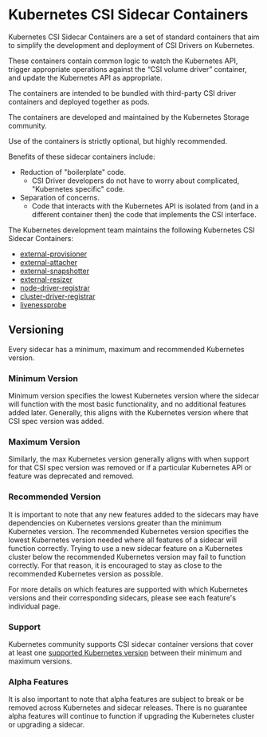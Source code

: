 # Kubernetes CSI Sidecar Containers

Kubernetes CSI Sidecar Containers are a set of standard containers that aim to simplify the development and deployment of CSI Drivers on Kubernetes.

These containers contain common logic to watch the Kubernetes API, trigger appropriate operations against the “CSI volume driver” container, and update the Kubernetes API as appropriate.

The containers are intended to be bundled with third-party CSI driver containers and deployed together as pods.

The containers are developed and maintained by the Kubernetes Storage community.

Use of the containers is strictly optional, but highly recommended.

Benefits of these sidecar containers include:

* Reduction of "boilerplate" code.
  * CSI Driver developers do not have to worry about complicated, "Kubernetes specific" code.
* Separation of concerns.
  * Code that interacts with the Kubernetes API is isolated from (and in a different container then) the code that implements the CSI interface.

The Kubernetes development team maintains the following Kubernetes CSI Sidecar Containers:

* [external-provisioner](external-provisioner.md)
* [external-attacher](external-attacher.md)
* [external-snapshotter](external-snapshotter.md)
* [external-resizer](external-resizer.md)
* [node-driver-registrar](node-driver-registrar.md)
* [cluster-driver-registrar](cluster-driver-registrar.md)
* [livenessprobe](livenessprobe.md)


## Versioning

Every sidecar has a minimum, maximum and recommended Kubernetes version.

### Minimum Version

Minimum version specifies the lowest Kubernetes version where the sidecar will
function with the most basic functionality, and no additional features added later.
Generally, this aligns with the Kubernetes version where that CSI spec version was added.

### Maximum Version

Similarly, the max Kubernetes version generally aligns with when support for
that CSI spec version was removed or if a particular Kubernetes API or feature
was deprecated and removed.

### Recommended Version

It is important to note that any new features added to the sidecars may have
dependencies on Kubernetes versions greater than the minimum Kubernetes version.
The recommended Kubernetes version specifies the lowest Kubernetes version
needed where all features of a sidecar will function correctly. Trying to use a
new sidecar feature on a Kubernetes cluster below the recommended Kubernetes
version may fail to function correctly. For that reason, it is encouraged to
stay as close to the recommended Kubernetes version as possible.

For more details on which features are supported with which Kubernetes versions
and their corresponding sidecars, please see each feature's individual page.

### Support

Kubernetes community supports CSI sidecar container versions that cover at
least one
[supported Kubernetes version](https://kubernetes.io/docs/setup/release/version-skew-policy/#supported-versions)
between their minimum and maximum versions.

### Alpha Features

It is also important to note that alpha features are subject to break or be
removed across Kubernetes and sidecar releases. There is no guarantee alpha
features will continue to function if upgrading the Kubernetes cluster or
upgrading a sidecar.
